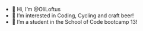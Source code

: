 - 👋 Hi, I’m @OliLoftus
- 👀 I’m interested in Coding, Cycling and craft beer!
- 🌱 I’m a student in the School of Code bootcamp 13!

<!---
OliLoftus/OliLoftus is a ✨ special ✨ repository because its `README.md` (this file) appears on your GitHub profile.
You can click the Preview link to take a look at your changes.
--->
